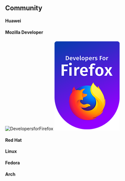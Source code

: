 ## Community

#### Huawei

#### Mozilla Developer
![DevelopersforFirefox](https://mozilla.teachable.com/) ![DevelopersforFirefox](Developers_For_Firefox_Dark.png)
#### Red Hat

#### Linux

#### Fedora

#### Arch
